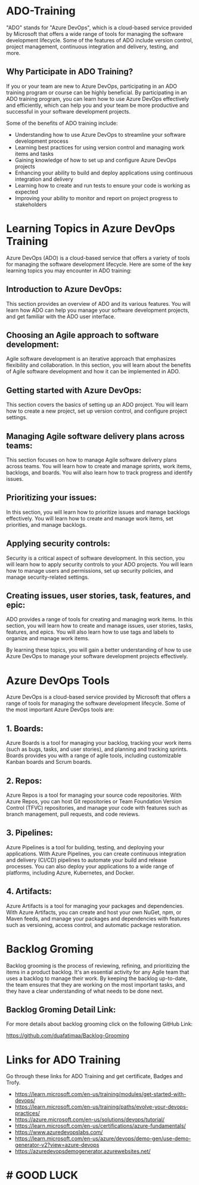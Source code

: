 # ADO-Training
"ADO" stands for "Azure DevOps", which is a cloud-based service provided by Microsoft that offers a wide range of tools for managing the software development lifecycle. Some of the features of ADO include version control, project management, continuous integration and delivery, testing, and more.

## Why Participate in ADO Training?
If you or your team are new to Azure DevOps, participating in an ADO training program or course can be highly beneficial. By participating in an ADO training program, you can learn how to use Azure DevOps effectively and efficiently, which can help you and your team be more productive and successful in your software development projects. 

Some of the benefits of ADO training include:
- Understanding how to use Azure DevOps to streamline your software development process 
- Learning best practices for using version control and managing work items and tasks
- Gaining knowledge of how to set up and configure Azure DevOps projects
- Enhancing your ability to build and deploy applications using continuous integration and delivery
- Learning how to create and run tests to ensure your code is working as expected
- Improving your ability to monitor and report on project progress to stakeholders

# Learning Topics in Azure DevOps Training
Azure DevOps (ADO) is a cloud-based service that offers a variety of tools for managing the software development lifecycle. Here are some of the key learning topics you may encounter in ADO training:

## Introduction to Azure DevOps:
This section provides an overview of ADO and its various features. You will learn how ADO can help you manage your software development projects, and get familiar with the ADO user interface.

## Choosing an Agile approach to software development:
Agile software development is an iterative approach that emphasizes flexibility and collaboration. In this section, you will learn about the benefits of Agile software development and how it can be implemented in ADO.

## Getting started with Azure DevOps:
This section covers the basics of setting up an ADO project. You will learn how to create a new project, set up version control, and configure project settings.

## Managing Agile software delivery plans across teams:
This section focuses on how to manage Agile software delivery plans across teams. You will learn how to create and manage sprints, work items, backlogs, and boards. You will also learn how to track progress and identify issues.

## Prioritizing your issues:
In this section, you will learn how to prioritize issues and manage backlogs effectively. You will learn how to create and manage work items, set priorities, and manage backlogs.

## Applying security controls:
Security is a critical aspect of software development. In this section, you will learn how to apply security controls to your ADO projects. You will learn how to manage users and permissions, set up security policies, and manage security-related settings.

## Creating issues, user stories, task, features, and epic:
ADO provides a range of tools for creating and managing work items. In this section, you will learn how to create and manage issues, user stories, tasks, features, and epics. You will also learn how to use tags and labels to organize and manage work items.

By learning these topics, you will gain a better understanding of how to use Azure DevOps to manage your software development projects effectively.

# Azure DevOps Tools
Azure DevOps is a cloud-based service provided by Microsoft that offers a range of tools for managing the software development lifecycle. Some of the most important Azure DevOps tools are:

## 1. Boards:
Azure Boards is a tool for managing your backlog, tracking your work items (such as bugs, tasks, and user stories), and planning and tracking sprints. Boards provides you with a range of agile tools, including customizable Kanban boards and Scrum boards.

## 2. Repos:
Azure Repos is a tool for managing your source code repositories. With Azure Repos, you can host Git repositories or Team Foundation Version Control (TFVC) repositories, and manage your code with features such as branch management, pull requests, and code reviews.

## 3. Pipelines:
Azure Pipelines is a tool for building, testing, and deploying your applications. With Azure Pipelines, you can create continuous integration and delivery (CI/CD) pipelines to automate your build and release processes. You can also deploy your applications to a wide range of platforms, including Azure, Kubernetes, and Docker.

## 4. Artifacts: 
Azure Artifacts is a tool for managing your packages and dependencies. With Azure Artifacts, you can create and host your own NuGet, npm, or Maven feeds, and manage your packages and dependencies with features such as versioning, access control, and automatic package restoration.

# Backlog Groming
Backlog grooming is the process of reviewing, refining, and prioritizing the items in a product backlog. It's an essential activity for any Agile team that uses a backlog to manage their work. By keeping the backlog up-to-date, the team ensures that they are working on the most important tasks, and they have a clear understanding of what needs to be done next.
## Backlog Groming Detail Link: 
For more details about backlog grooming click on the following GitHub Link:

https://github.com/duafatimaa/Backlog-Grooming

# Links for ADO Training
Go through these links for ADO Training and get certificate, Badges and Trofy. 

- https://learn.microsoft.com/en-us/training/modules/get-started-with-devops/
- https://learn.microsoft.com/en-us/training/paths/evolve-your-devops-practices/
- https://azure.microsoft.com/en-us/solutions/devops/tutorial/
- https://learn.microsoft.com/en-us/certifications/azure-fundamentals/
- https://www.azuredevopslabs.com/
- https://learn.microsoft.com/en-us/azure/devops/demo-gen/use-demo-generator-v2?view=azure-devops
- https://azuredevopsdemogenerator.azurewebsites.net/


 #                                                        # GOOD LUCK 
